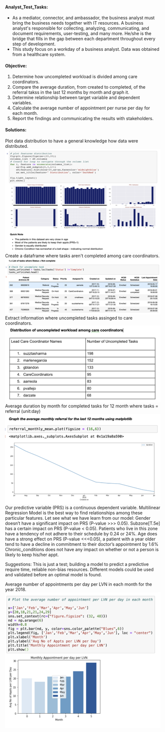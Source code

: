 #### Analyst_Test_Tasks:
* As a mediator, connector, and ambassador, the business analyst must bring the business needs together with IT resources.
A business analyst's responsible for collecting, analyzing, communicating, and document requirements, user-testing, and 
many more. He/she is the bridge that fills in the gap between each department throughout every step of development. 
* This study focus on a workday of a business analyst. Data was obtained from a healthcare system. 
#### Objective:
  1. Determine how uncompleted workload is divided among care coordinators.
  2. Compare the average duration, from created to completed, of the referral takss in the last 12 months by month and graph it.
  3. Determine relationship between target variable and dependent variables.
  4. Calculate the average number of appointment per nurse per day for each month.
  5. Report the findings and communicating the results with stakeholders.
#### Solutions:
Plot data distribution to have a general knowledge how data were distributed.
![](Images/Data_Distribution.png)
Create a dataframe where tasks aren't completed among care coordinators.
![](Images/uncompleted_tasks.png)
Extract information where uncompleted tasks assinged to care coordinators.
![](Images/uncompleted_tasks_distribution.png)
Average duration by month for completed tasks for 12 month where tasks = referral (unit:day)
![](Images/Referral_vs_month.png)
Our predictive variable (PRS)  is a continuous dependent variable. Multilinear Regression Model is the best way to find relationships among these particular features. Let see what we have learn from our model:
Gender doesn’t have a significant impact on PRS (P-value >>> 0.05).
Subzone[T.5e] has a certain impact on PRS (P-value < 0.05). Patients who live in this zone have a tendency of not adhere to their schedule by 0.24 or 24%.
Age does have a strong effect on PRS (P-value <<<0.05), a patient with a year older tend to have a decline in commitment to their doctor’s appointment by 1.6%
Chronic_conditions does not have any impact on whether or not a person is likely to keep his/her appt.

Suggestions:
This is just a test; building a model to predict a predictive require time, reliable non-bias resources. Different models could be used and validated before an optimal model is found. 

Average number of appointments per day per LVN in each month for the year 2018.
![](Images/Monthly_appt_perday_perLVN.png)



